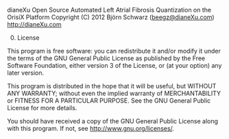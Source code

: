 dianeXu
Open Source Automated Left Atrial Fibrosis Quantization on the OrisiX Platform
Copyright (C) 2012  Björn Schwarz (beegz@dianeXu.com)
http://dianeXu.com

0. License

This program is free software: you can redistribute it and/or modify
it under the terms of the GNU General Public License as published by
the Free Software Foundation, either version 3 of the License, or
(at your option) any later version.

This program is distributed in the hope that it will be useful,
but WITHOUT ANY WARRANTY; without even the implied warranty of
MERCHANTABILITY or FITNESS FOR A PARTICULAR PURPOSE.  See the
GNU General Public License for more details.

You should have received a copy of the GNU General Public License
along with this program.  If not, see <http://www.gnu.org/licenses/>.
    
    